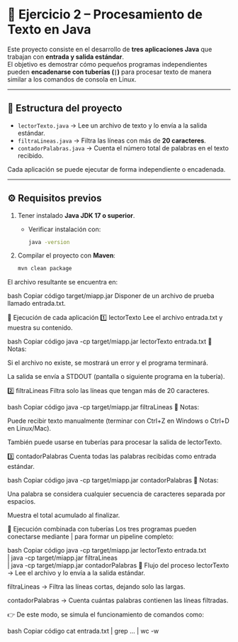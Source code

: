 # 📘 Ejercicio 2 – Procesamiento de Texto en Java

Este proyecto consiste en el desarrollo de **tres aplicaciones Java** que trabajan con **entrada y salida estándar**.  
El objetivo es demostrar cómo pequeños programas independientes pueden **encadenarse con tuberías (`|`)** para procesar texto de manera similar a los comandos de consola en Linux.

---

## 📂 Estructura del proyecto

- `lectorTexto.java` → Lee un archivo de texto y lo envía a la salida estándar.  
- `filtraLineas.java` → Filtra las líneas con más de **20 caracteres**.  
- `contadorPalabras.java` → Cuenta el número total de palabras en el texto recibido.  

Cada aplicación se puede ejecutar de forma independiente o encadenada.

---

## ⚙️ Requisitos previos

1. Tener instalado **Java JDK 17 o superior**.  
   - Verificar instalación con:
     ```bash
     java -version
     ```

2. Compilar el proyecto con **Maven**:
   ```bash
   mvn clean package
El archivo resultante se encuentra en:

bash
Copiar código
target/miapp.jar
Disponer de un archivo de prueba llamado entrada.txt.

🚀 Ejecución de cada aplicación
1️⃣ lectorTexto
Lee el archivo entrada.txt y muestra su contenido.

bash
Copiar código
java -cp target/miapp.jar lectorTexto entrada.txt
📌 Notas:

Si el archivo no existe, se mostrará un error y el programa terminará.

La salida se envía a STDOUT (pantalla o siguiente programa en la tubería).

2️⃣ filtraLineas
Filtra solo las líneas que tengan más de 20 caracteres.

bash
Copiar código
java -cp target/miapp.jar filtraLineas
📌 Notas:

Puede recibir texto manualmente (terminar con Ctrl+Z en Windows o Ctrl+D en Linux/Mac).

También puede usarse en tuberías para procesar la salida de lectorTexto.

3️⃣ contadorPalabras
Cuenta todas las palabras recibidas como entrada estándar.

bash
Copiar código
java -cp target/miapp.jar contadorPalabras
📌 Notas:

Una palabra se considera cualquier secuencia de caracteres separada por espacios.

Muestra el total acumulado al finalizar.

🔗 Ejecución combinada con tuberías
Los tres programas pueden conectarse mediante | para formar un pipeline completo:

bash
Copiar código
java -cp target/miapp.jar lectorTexto entrada.txt \
| java -cp target/miapp.jar filtraLineas \
| java -cp target/miapp.jar contadorPalabras
🔄 Flujo del proceso
lectorTexto → Lee el archivo y lo envía a la salida estándar.

filtraLineas → Filtra las líneas cortas, dejando solo las largas.

contadorPalabras → Cuenta cuántas palabras contienen las líneas filtradas.

👉 De este modo, se simula el funcionamiento de comandos como:

bash
Copiar código
cat entrada.txt | grep ... | wc -w
